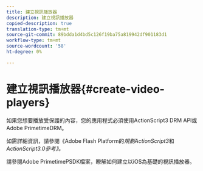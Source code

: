 ```yaml
---
title: 建立視訊播放器
description: 建立視訊播放器
copied-description: true
translation-type: tm+mt
source-git-commit: 89bdda1d4bd5c126f19ba75a819942df901183d1
workflow-type: tm+mt
source-wordcount: '58'
ht-degree: 0%

---
```



# 建立視訊播放器{#create-video-players}

如果您想要播放受保護的內容，您的應用程式必須使用ActionScript3 DRM API或Adobe PrimetimeDRM。

如需詳細資訊，請參閱《Adobe Flash Platform的&#x200B;*規劃ActionScript3*&#x200B;和&#x200B;*ActionScript3.0參考》。*

請參閱Adobe PrimetimePSDK檔案，瞭解如何建立以iOS為基礎的視訊播放器。
